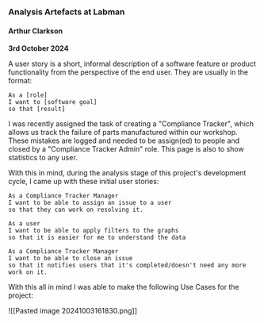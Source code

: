 ### Analysis Artefacts at Labman

#### Arthur Clarkson
**3rd October 2024**

A user story is a short, informal description of a software feature or product functionality from the perspective of the end user. They are usually in the format:

```
As a [role]
I want to [software goal]
so that [result]
```

I was recently assigned the task of creating a "Compliance Tracker", which allows us track the failure of parts manufactured within our workshop. These mistakes are logged and needed to be assign(ed) to people and closed by a "Compliance Tracker Admin" role. This page is also to show statistics to any user.

With this in mind, during the analysis stage of this project's development cycle, I came up with these initial user stories:

```
As a Compliance Tracker Manager
I want to be able to assign an issue to a user
so that they can work on resolving it.
```

```
As a user
I want to be able to apply filters to the graphs
so that it is easier for me to understand the data
```

```
As a Compliance Tracker Manager
I want to be able to close an issue
so that it notifies users that it's completed/doesn't need any more work on it.
```

With this all in mind I was able to make the following Use Cases for the project:

![[Pasted image 20241003161830.png]]



